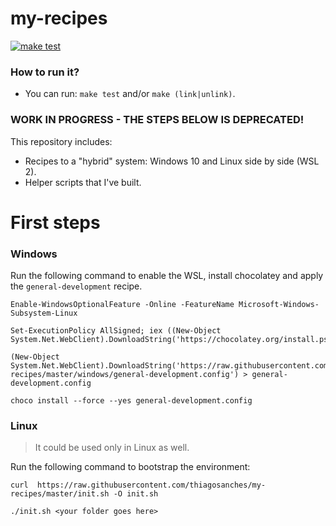 # my-recipes

[![make test](https://github.com/thiagosanches/my-recipes/actions/workflows/make-test.yml/badge.svg?branch=master)](https://github.com/thiagosanches/my-recipes/actions/workflows/make-test.yml)


### How to run it?
- You can run: `make test` and/or `make (link|unlink)`.

### WORK IN PROGRESS - THE STEPS BELOW IS DEPRECATED!

This repository includes:

* Recipes to a "hybrid" system: Windows 10 and Linux side by side (WSL 2).
* Helper scripts that I've built.


# First steps

### Windows
Run the following command to enable the WSL, install chocolatey and apply the `general-development` recipe.

```
Enable-WindowsOptionalFeature -Online -FeatureName Microsoft-Windows-Subsystem-Linux

Set-ExecutionPolicy AllSigned; iex ((New-Object System.Net.WebClient).DownloadString('https://chocolatey.org/install.ps1'))

(New-Object System.Net.WebClient).DownloadString('https://raw.githubusercontent.com/thiagosanches/my-recipes/master/windows/general-development.config') > general-development.config

choco install --force --yes general-development.config
```

### Linux 
> It could be used only in Linux as well.

Run the following command to bootstrap the environment:

`curl  https://raw.githubusercontent.com/thiagosanches/my-recipes/master/init.sh -O init.sh`

`./init.sh <your folder goes here>`
